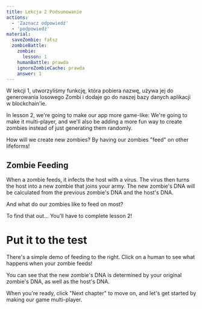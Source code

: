 ```yaml
---
title: Lekcja 2 Podsumowanie
actions:
  - 'Zaznacz odpowiedź'
  - 'podpowiedź'
material:
  saveZombie: fałsz
  zombieBattle:
    zombie:
      lesson: 1
    humanBattle: prawda
    ignoreZombieCache: prawda
    answer: 1
---
```

W lekcji 1, utworzyliśmy funkcję, która pobiera nazwę, używa jej do generowania losowego Zombi i dodaje go do naszej bazy danych aplikacji w blockchain'ie.

In lesson 2, we're going to make our app more game-like: We're going to make it multi-player, and we'll also be adding a more fun way to create zombies instead of just generating them randomly.

How will we create new zombies? By having our zombies "feed" on other lifeforms!

## Zombie Feeding

When a zombie feeds, it infects the host with a virus. The virus then turns the host into a new zombie that joins your army. The new zombie's DNA will be calculated from the previous zombie's DNA and the host's DNA.

And what do our zombies like to feed on most?

To find that out... You'll have to complete lesson 2!

# Put it to the test

There's a simple demo of feeding to the right. Click on a human to see what happens when your zombie feeds!

You can see that the new zombie's DNA is determined by your original zombie's DNA, as well as the host's DNA.

When you're ready, click "Next chapter" to move on, and let's get started by making our game multi-player.